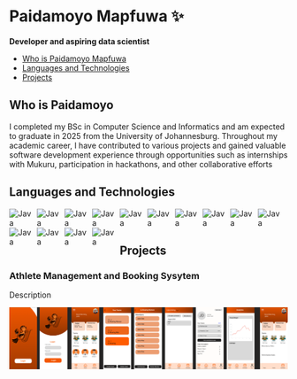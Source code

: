 # Paidamoyo Mapfuwa ✨
**Developer and aspiring data scientist**

 <p align="left">
   <ul>
   <li><a href="#intro">Who is Paidamoyo Mapfuwa</a> <br/></li>
   <li><a href="#skills">Languages and Technologies</a>  <br/></li>
   <li><a href="#projects">Projects</a>  <br/></li>
   </ul>  
 </p> 
 
<p align="left"  id="intro">
 <h2>Who is Paidamoyo</h2>
 I completed my BSc in Computer Science and Informatics and am expected to graduate in 2025 from the University of
 Johannesburg. Throughout my academic career, I have contributed to various projects and gained valuable software
 development experience through opportunities such as internships with Mukuru, participation in hackathons, and other
 collaborative efforts
 </p>

 <p align="left">
 <h2 id="skills">Languages and Technologies</h2>
 <img align="left" alt="Java" width="40px" style="padding-right:10px;" src="https://cdn.jsdelivr.net/gh/devicons/devicon@latest/icons/java/java-original.svg"/>
 <img align="left" alt="Java" width="40px" style="padding-right:10px;" align="left" alt="Java" width="40px" style="padding-right:10px;" src="https://cdn.jsdelivr.net/gh/devicons/devicon@latest/icons/mysql/mysql-original.svg" />         
 <img align="left" alt="Java" width="40px" style="padding-right:10px;" src="https://cdn.jsdelivr.net/gh/devicons/devicon@latest/icons/azuresqldatabase/azuresqldatabase-original.svg" />
 <img align="left" alt="Java" width="40px" style="padding-right:10px;" src="https://cdn.jsdelivr.net/gh/devicons/devicon@latest/icons/cplusplus/cplusplus-original.svg" />
 <img align="left" alt="Java" width="40px" style="padding-right:10px;" src="https://cdn.jsdelivr.net/gh/devicons/devicon@latest/icons/csharp/csharp-original.svg" />
 <img align="left" alt="Java" width="40px" style="padding-right:10px;" src="https://cdn.jsdelivr.net/gh/devicons/devicon@latest/icons/html5/html5-original.svg" />
 <img align="left" alt="Java" width="40px" style="padding-right:10px;" src="https://cdn.jsdelivr.net/gh/devicons/devicon@latest/icons/css3/css3-original.svg" />
 <img align="left" alt="Java" width="40px" style="padding-right:10px;" src="https://cdn.jsdelivr.net/gh/devicons/devicon@latest/icons/dotnetcore/dotnetcore-original.svg" />
 <img align="left" alt="Java" width="40px" style="padding-right:10px;" src="https://cdn.jsdelivr.net/gh/devicons/devicon@latest/icons/python/python-original.svg" />
 <img align="left" alt="Java" width="40px" style="padding-right:10px;" src="https://cdn.jsdelivr.net/gh/devicons/devicon@latest/icons/jupyter/jupyter-original-wordmark.svg" />
 <img align="left" alt="Java" width="40px" style="padding-right:10px;" src="https://cdn.jsdelivr.net/gh/devicons/devicon@latest/icons/anaconda/anaconda-original.svg"/>
 <img align="left" alt="Java" width="40px" style="padding-right:10px;" src="https://cdn.jsdelivr.net/gh/devicons/devicon@latest/icons/visualbasic/visualbasic-original.svg"/>
 <img align="left" alt="Java" width="40px" style="padding-right:10px;" src="https://cdn.jsdelivr.net/gh/devicons/devicon@latest/icons/wasm/wasm-original.svg" />   
  <img align="left" alt="Java" width="40px" style="padding-right:10px;" src="https://cdn.jsdelivr.net/gh/devicons/devicon@latest/icons/figma/figma-original.svg" />
 </p>
 <br/>
<br/>
 <div align="left">
  <h2 id="projects">Projects</h2>
  <h3>Athlete Management and Booking Sysytem</h3>
  <p align="left">
    Description
  </p>
   <a href="https://www.youtube.com/watch?v=5wLYIcsfo-4&t=18s&ab_channel=TshepoMohale"><img src="https://github.com/Paila-bot/UJ-Sport/blob/main/Screen%20Mock%20ups/UJSport%20App.png"/></a>
</div>





 
 



